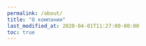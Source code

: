 ```yaml
---
permalink: /about/
title: "О компании"
last_modified_at: 2020-04-01T11:27:00-00:00
toc: true
---
```

